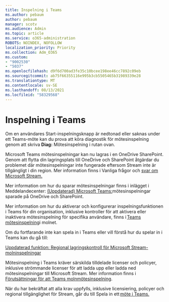 ```yaml
---
title: Inspelning i Teams
ms.author: pebaum
author: pebaum
manager: scotv
ms.audience: Admin
ms.topic: article
ms.service: o365-administration
ROBOTS: NOINDEX, NOFOLLOW
localization_priority: Priority
ms.collection: Adm_O365
ms.custom:
- "9002530"
- "5037"
ms.openlocfilehash: d9f6d700ad3fe35c10bcee198ee46cc7892c09eb
ms.sourcegitcommit: ab75f66355116e995b3cb5505465b31989339e28
ms.translationtype: MT
ms.contentlocale: sv-SE
ms.lasthandoff: 08/13/2021
ms.locfileid: "58329568"
---
```

# <a name="recording-in-teams"></a>Inspelning i Teams

Om en användares Start-inspelningsknapp är nedtonad eller saknas under ett Teams-möte kan du prova att köra diagnostik för mötesinspelning genom att skriva **Diag:** Mötesinspelning i rutan ovan.  

Microsoft Teams mötesinspelningar kan nu lagras i en OneDrive SharePoint. Genom att flytta din lagringsplats till OneDrive och SharePoint åtgärdar du problemet där mötesinspelningar inte fungerade eftersom Stream inte är tillgängligt i din region. Mer information finns i Vanliga frågor och [svar om Microsoft Stream.](https://docs.microsoft.com/stream/faq#which-regions-does-microsoft-stream-host-my-data-in)

Mer information om hur du sparar mötesinspelningar finns i inlägget i Meddelandecenter: [(Uppdaterad) Microsoft Teams:](https://portal.microsoft.com/Adminportal/Home?ref=MessageCenter&id=MC222640)mötesinspelningar sparade på OneDrive och SharePoint.

Mer information om hur du aktiverar och konfigurerar inspelningsfunktionen i Teams för din organisation, inklusive kontroller för att aktivera eller inaktivera mötesinspelning för specifika användare, finns i [Teams mötesinspelning](https://docs.microsoft.com/microsoftteams/cloud-recording)i molnet. 

Om du fortfarande inte kan spela in i Teams eller vill förstå hur du spelar in i Teams kan du gå till: 

[Uppdaterad funktion: Regional lagringskontroll för Microsoft Stream-molninspelningar](https://admin.microsoft.com/AdminPortal/Home#/MessageCenter?id=MC214327)

Mötesinspelning i Teams kräver särskilda tilldelade licenser och policyer, inklusive strömmande licenser för att ladda upp eller ladda ned mötesinspelningar till Microsoft Stream. Mer information finns i [Förutsättningar för att Teams molnmötesinspelning](https://docs.microsoft.com/microsoftteams/cloud-recording#prerequisites-for-teams-cloud-meeting-recording).

När du har bekräftat att alla krav uppfylls, inklusive licensiering, policyer och regional tillgänglighet för Stream, går du till Spela in ett [möte i Teams.](https://support.office.com/article/34dfbe7f-b07d-4a27-b4c6-de62f1348c24) 
